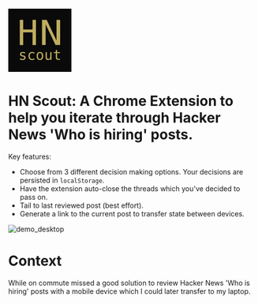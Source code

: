 ![Logo](./src/icons/icon128.png)

#  HN Scout:  A Chrome Extension to help you iterate through Hacker News 'Who is hiring' posts.

Key features:
- Choose from 3 different decision making options. Your decisions are persisted in `localStorage`.
- Have the extension auto-close the threads which you've decided to pass on.
- Tail to last reviewed post (best effort).
- Generate a link to the current post to transfer state between devices.

![demo_desktop](./assets/demo_desktop.gif)


# Context

While on commute missed a good solution to review Hacker News 'Who is hiring'
posts with a mobile device which I could later transfer to my laptop.